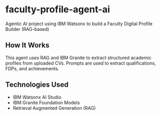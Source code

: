 # faculty-profile-agent-ai
Agentic AI project using IBM Watsonx to build a Faculty Digital Profile Builder (RAG-based)

## How It Works
This agent uses RAG and IBM Granite to extract structured academic profiles from uploaded CVs. Prompts are used to extract qualifications, FDPs, and achievements. 

## Technologies Used
- IBM Watsonx AI Studio
- IBM Granite Foundation Models
- Retrieval Augmented Generation (RAG)
